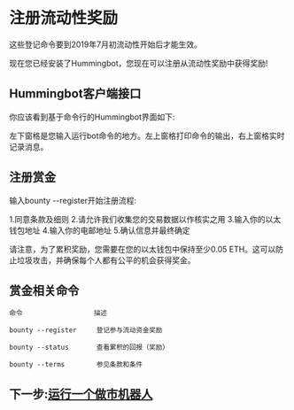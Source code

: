 
# 注册流动性奖励

这些登记命令要到2019年7月初流动性开始后才能生效。

现在您已经安装了Hummingbot，您现在可以注册从流动性奖励中获得奖励!

## Hummingbot客户端接口

你应该看到基于命令行的Hummingbot界面如下:

左下窗格是您输入运行bot命令的地方。左上窗格打印命令的输出，右上窗格实时记录消息。

## 注册赏金

输入bounty --register开始注册流程:

1.同意条款及细则
2.请允许我们收集您的交易数据以作核实之用
3.输入你的以太钱包地址
4.输入你的电邮地址
5.确认信息并最终确定

请注意，为了累积奖励，您需要在您的以太钱包中保持至少0.05 ETH。这可以防止垃圾攻击，并确保每个人都有公平的机会获得奖金。

## 赏金相关命令

    命令                  描述

    bounty --register     登记参与流动资金奖励

    bounty --status       查看累积的回报（奖励）

    bounty --terms        参见条款和条件

## 下一步:[运行一个做市机器人](https://docs.hummingbot.io/bounties/tutorial/bot)

